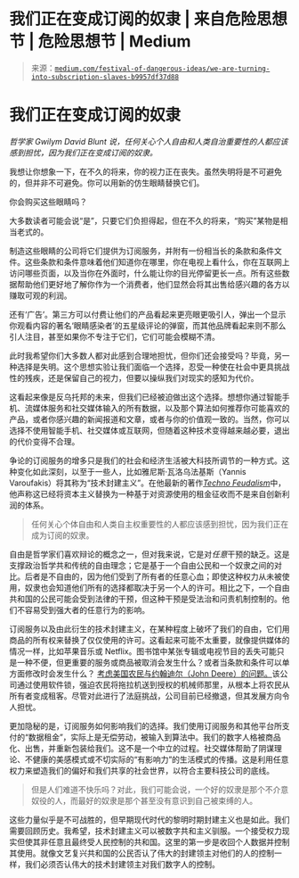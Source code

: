 <!--yml

category: 未分类

date: 2024-05-27 14:30:17

-->

# 我们正在变成订阅的奴隶 | 来自危险思想节 | 危险思想节 | Medium

> 来源：[`medium.com/festival-of-dangerous-ideas/we-are-turning-into-subscription-slaves-b9957df37d88`](https://medium.com/festival-of-dangerous-ideas/we-are-turning-into-subscription-slaves-b9957df37d88)

# **我们正在变成订阅的奴隶**

*哲学家 Gwilym David Blunt 说，任何关心个人自由和人类自治重要性的人都应该感到担忧，因为我们正在变成订阅的奴隶。*

我想让你想象一下，在不久的将来，你的视力正在丧失。虽然失明将是不可避免的，但并非不可避免。你可以用新的仿生眼睛替换它们。

你会购买这些眼睛吗？

大多数读者可能会说“是”，只要它们负担得起，但在不久的将来，“购买”某物是相当老式的。

制造这些眼睛的公司将它们提供为订阅服务，并附有一份相当长的条款和条件文件。这些条款和条件意味着他们知道你在哪里，你在电视上看什么，你在互联网上访问哪些页面，以及当你在外面时，什么能让你的目光停留更长一点。所有这些数据帮助他们更好地了解你作为一个消费者，他们显然会将其出售给感兴趣的各方以赚取可观的利润。

还有‘广告’。第三方可以付费让他们的产品看起来更亮眼更吸引人，弹出一个显示你观看内容的著名‘眼睛感染者’的五星级评论的弹窗，而其他品牌看起来则不那么引人注目，甚至如果你不专注于它们，它们可能会模糊不清。

此时我希望你们大多数人都对此感到合理地担忧，但你们还会接受吗？毕竟，另一种选择是失明。这个思想实验让我们面临一个选择，忍受一种使在社会中更具挑战性的残疾，还是保留自己的视力，但要以操纵我们对现实的感知为代价。

这看起来像是反乌托邦的未来，但我们已经被迫做出这个选择。想想你通过智能手机、流媒体服务和社交媒体输入的所有数据，以及那个算法如何推荐你可能喜欢的产品，或者你感兴趣的新闻报道和文章，或者与你的价值观一致的。当然，你可以选择不使用智能手机、社交媒体或互联网，但随着这种技术变得越来越必要，退出的代价变得不合理。

争论的订阅服务的增多只是我们的社会和经济生活被大科技所调节的一种方式。这种变化如此深刻，以至于一些人，比如雅尼斯·瓦洛乌法基斯（Yannis Varoufakis）将其称为“技术封建主义”。在他最新的著作[*Techno Feudalism*](https://www.penguin.com.au/books/technofeudalism-9781529926095)中，他声称这已经将资本主义替换为一种基于对资源使用的租金征收而不是来自创新利润的体系。

> 任何关心个体自由和人类自主权重要性的人都应该感到担忧，因为我们正在成为订阅的奴隶。

自由是哲学家们喜欢辩论的概念之一，但对我来说，它是对*任意*干预的缺乏。这是支撑政治哲学共和传统的自由理念；它是基于一个自由公民和一个奴隶之间的对比。后者是不自由的，因为他们受到了所有者的任意心血；即使这种权力从未被使用，奴隶也会知道他们所有的选择都取决于另一个人的许可。相比之下，一个自由共和国的公民可能会受到法律的干预，但这种干预是受法治和问责机制控制的。他们不容易受到强大者的任意行为的影响。

订阅服务以及由此衍生的技术封建主义，在某种程度上破坏了我们的自由，它们用商品的所有权来替换了仅仅使用的许可。这看起来可能不太重要，就像提供媒体的情况一样，比如苹果音乐或 Netflix。图书馆中某张专辑或电视节目的丢失可能只是一种不便，但更重要的服务或商品被取消会发生什么？或者当条款和条件可以单方面修改时会发生什么？ [考虑美国农民与约翰迪尔（John Deere）的问题。](https://www.abc.net.au/news/rural/2023-01-10/john-deere-allows-farmers-the-right-to-repair-tractors/101839884)该公司通过使用软件锁，强迫农民将拖拉机送到授权的机械师那里，从根本上将农民从所有者变成租客。尽管对此进行了法庭挑战，公司目前已经撤退，但其发展方向令人担忧。

更加隐秘的是，订阅服务如何影响我们的选择。我们使用订阅服务和其他平台所支付的“数据租金”，实际上是无偿劳动，被输入到算法中。我们的数字人格被商品化、出售，并重新包装给我们。这不是一个中立的过程。社交媒体帮助了阴谋理论、不健康的美感模式或不切实际的“有影响力”的生活模式的传播。这是利用任意权力来塑造我们的偏好和我们共享的社会世界，以符合主要科技公司的底线。

> 但是人们难道不快乐吗？对此，我们可能会说，一个好的奴隶是那个不介意奴役的人，而最好的奴隶是那个甚至没有意识到自己被束缚的人。

这些力量似乎是不可战胜的，但早期现代时代的黎明时期封建主义也是如此。我们需要回顾历史。我希望，技术封建主义可以被数字共和主义驯服。一个接受权力现实但使其非任意且最终受人民控制的共和国。这里的第一步是收回个人数据并控制其使用。就像文艺复兴共和国的公民否认了伟大的封建领主对他们的人的控制一样，我们必须否认伟大的技术封建领主对我们数字人的控制。

